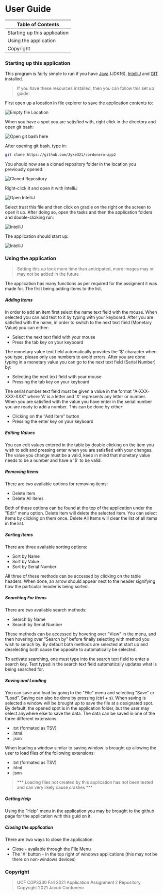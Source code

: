 # User Guide
| Table of Contents |
| ------ |
|Starting up this application |
|Using the application |
|Copyright|


### Starting up this application
This program is fairly simple to run if you have [Java] (JDK16), [IntelliJ] and [GIT] installed.
> If you have these resources installed, then you can follow this set up guide:

First open up a location in file explorer to save the application contents to:

![Empty file Location][image1]

When you have a spot you are satisfied with, right click in the directory and open git bash:

![Open git bash here][image2]

After opening git bash, type in:
```sh
git clone https://github.com/Jyke321/cordonero-app2
```
You should now see a cloned repository folder in the location you previously opened:

![Cloned Repository][image3]

Right-click it and open it with IntelliJ

![Open IntelliJ][image4]

Select trust this file and then click on gradle on the right on the screen to open it up.
After doing so, open the tasks and then the application folders and double-clciking run:

![IntelliJ][image5]

The application should start up:

![IntelliJ][image6]

### Using the application
> Setting this up took more time than anticipated, more images may or may not be added in the future

The application has many functions as per required for the assigment it was made for. The first being adding items to the list.

##### Adding Items
In order to add an item first select the name text field with the mouse. When selected you can add text to it by typing with your keyboard.
After you are satisfied with the name, in order to switch to the next text field (Monetary Value) you can either:
 - Select the next text field with your mouse
 - Press the tab key on your keyboard

The monetary value text field automatically provides the '$' character when you type, please only use numbers to avoid errors.
After you are done typing in a monetary value you can go to the next text field (Serial Number) by:
 - Selecting the next text field with your mouse
 - Pressing the tab key on your keyboard

The serial number text field must be given a value in the format "A-XXX-XXX-XXX" where 'A' is a letter and 'X' represents any letter or number.
When you are satisfied with the value you have enter in the serial number you are ready to add a number. This can be done by either:
 - Clicking on the "Add Item" button
 - Pressing the enter key on your keyboard

##### Editing Values
You can edit values entered in the table by double clicking on the item you wish to edit and pressing enter when you are satisfied with your changes.
The value you change must be a valid, keep in mind that monetary value needs to be a number and have a '$' to be valid.

##### Removing Items
There are two available options for removing items:
 - Delete Item
 - Delete All Items

Both of these options can be found at the top of the application under the "Edit" menu option.
Delete Item will delete the selected item. You can select items by clicking on them once.
Delete All Items will clear the list of all items in the list.

##### Sorting Items
There are three available sorting options:
 - Sort by Name
 - Sort by Value
 - Sort by Serial Number

All three of these methods can be accessed by clicking on the table headers. When done, an arrow should appear next to the header signifying how the particular header is being sorted.

##### Searching For Items
There are two available search methods:
 - Search by Name
 - Search by Serial Number

These methods can be accessed by hovering over "View" in the menu, and then hovering over "Search by" before finally selecting with method you wish to serach by. By default both methods are selected at start up and deselecting both cause the opposite to automatically be selected.

To activate searching, one must type into the search text field to enter a search key. Text typed in the search text field automatically updates what is being searched for.

##### Saving and Loading
You can save and load by going to the "File" menu and selecting "Save" or "Load". Saving can also be done by pressing (ctrl + s).
When saving is selected a window will be brought up to save the file at a designated spot. By default, the opened spot is in the application folder, but the user may select anywhere else to save the data.
The data can be saved in one of the three different extensions:
 - .txt (formated as TSV)
 - .html
 - .json

When loading a window similar to saving window is brought up allowing the user to load files of the following extensions:
 - .txt (formated as TSV)
 - .html
 - .json

>  *** Loading files not created by this application has not been tested and can very likely cause crashes ***

##### Getting Help
Using the "Help" menu in the application you may be brought to the github page for the application with this guid on it.

##### Closing the application
There are two ways to close the application:
 - Close - available through the File Menu
 - The 'X' button - In the top right of windows applications (this may not be there on non-windows devices)

### Copyright

> UCF COP3330 Fall 2021 Application Assignment 2 Repository 
> Copyright 2021 Jacob Cordonero

[Java]: <https://jdk.java.net/16/>
[IntelliJ]: <https://www.jetbrains.com/idea/download/>
[GIT]: <http://git-scm.com/>
[image1]: <https://github.com/Jyke321/cordonero-app2/blob/main/docs/readmeImages/image1.png>
[image2]: <https://github.com/Jyke321/cordonero-app2/blob/main/docs/readmeImages/image2.png>
[image3]: <https://github.com/Jyke321/cordonero-app2/blob/main/docs/readmeImages/image3.png>
[image4]: <https://github.com/Jyke321/cordonero-app2/blob/main/docs/readmeImages/image4.png>
[image5]: <https://github.com/Jyke321/cordonero-app2/blob/main/docs/readmeImages/image5.png>
[image6]: <https://github.com/Jyke321/cordonero-app2/blob/main/docs/readmeImages/image6.png>